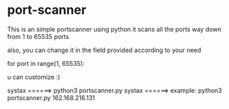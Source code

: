 # port-scanner


This is an simple portscanner using python 
it scans all the ports way down from 1 to 65535 ports

also, you can change it in the field provided according to your need 

for port in range(1, 65535):

u can customize :)


systax ======> python3 portscanner.py <ip>
systax ======> example: python3 portscanner.py 162.168.216.131
